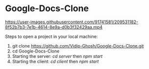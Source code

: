 # Google-Docs-Clone



https://user-images.githubusercontent.com/91741581/209531182-8f52b7b3-7e1b-4614-8e9a-d0b3f32429aa.mp4


Steps to open a project in your local machine:
1. git clone https://github.com/Vidip-Ghosh/Google-Docs-Clone.git
2. cd Google-Docs-Clone
3. Starting the server: *cd server* then *npm start*
4. Starting the client: *cd client* then *npm start*
